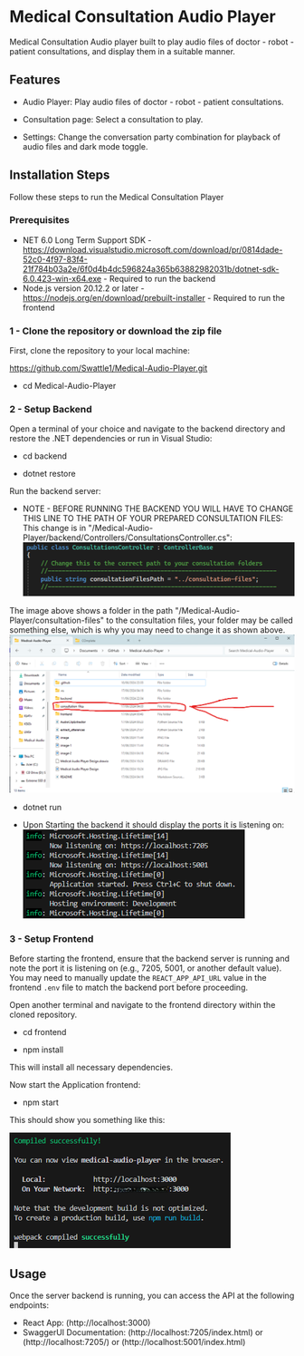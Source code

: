 # Medical Consultation Audio Player

Medical Consultation Audio player built to play audio files of doctor - robot - patient consultations, and display them in a suitable manner.

## Features

- Audio Player: Play audio files of doctor - robot - patient consultations.

- Consultation page: Select a consultation to play.

- Settings: Change the conversation party combination for playback of audio files and dark mode toggle.

## Installation Steps
Follow these steps to run the Medical Consultation Player

### Prerequisites

- NET 6.0 Long Term Support SDK - https://download.visualstudio.microsoft.com/download/pr/0814dade-52c0-4f97-83f4-21f784b03a2e/6f0d4b4dc596824a365b63882982031b/dotnet-sdk-6.0.423-win-x64.exe - Required to run the backend
- Node.js version 20.12.2 or later - https://nodejs.org/en/download/prebuilt-installer - Required to run the frontend

### 1 - Clone the repository or download the zip file
First, clone the repository to your local machine:

https://github.com/Swattle1/Medical-Audio-Player.git

- cd Medical-Audio-Player

### 2 - Setup Backend
Open a terminal of your choice and navigate to the backend directory and restore the .NET dependencies or run in Visual Studio:

- cd backend

- dotnet restore

Run the backend server:

- NOTE - BEFORE RUNNING THE BACKEND YOU WILL HAVE TO CHANGE THIS LINE TO THE PATH OF YOUR PREPARED CONSULTATION FILES:
This change is in "/Medical-Audio-Player/backend/Controllers/ConsultationsController.cs":
![alt text](image-2.png)

The image above shows a folder in the path "/Medical-Audio-Player/consultation-files" to the consultation files, your folder may be called something else, which is why you may need to change it as shown above.
![alt text](image-3.png)


- dotnet run

- Upon Starting the backend it should display the ports it is listening on:
![alt text](image.png)


### 3 - Setup Frontend
Before starting the frontend, ensure that the backend server is running and note the port it is listening on (e.g., 7205, 5001, or another default value). You may need to manually update the `REACT_APP_API_URL` value in the frontend `.env` file to match the backend port before proceeding.

Open another terminal and navigate to the frontend directory within the cloned repository.

- cd frontend

- npm install

This will install all necessary dependencies.

Now start the Application frontend:

- npm start

This should show you something like this: 

![alt text](image-1.png)

## Usage

Once the server backend is running, you can access the API at the following endpoints:

- React App: (http://localhost:3000)
- SwaggerUI Documentation: (http://localhost:7205/index.html) or (http://localhost:7205/) or (http://localhost:5001/index.html)